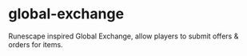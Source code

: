 # global-exchange
Runescape inspired Global Exchange, allow players to submit offers &amp; orders for items.
